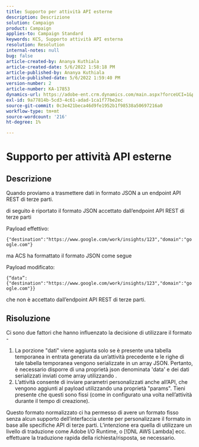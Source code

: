 ```yaml
---
title: Supporto per attività API esterne
description: Descrizione
solution: Campaign
product: Campaign
applies-to: Campaign Standard
keywords: KCS, Supporto attività API esterna
resolution: Resolution
internal-notes: null
bug: false
article-created-by: Ananya Kuthiala
article-created-date: 5/6/2022 1:58:18 PM
article-published-by: Ananya Kuthiala
article-published-date: 5/6/2022 1:59:40 PM
version-number: 2
article-number: KA-17853
dynamics-url: https://adobe-ent.crm.dynamics.com/main.aspx?forceUCI=1&pagetype=entityrecord&etn=knowledgearticle&id=b26efb8f-44cd-ec11-a7b5-0022480b639b
exl-id: 9a77814b-5cd3-4c61-adad-1ca1f77be2ec
source-git-commit: 0c3e421beca46d9fe1952b1f98538a50697216a0
workflow-type: tm+mt
source-wordcount: '216'
ht-degree: 1%

---
```


# Supporto per attività API esterne

## Descrizione


Quando proviamo a trasmettere dati in formato JSON a un endpoint API REST di terze parti.

di seguito è riportato il formato JSON accettato dall’endpoint API REST di terze parti

Payload effettivo:

`{"destination":"https://www.google.com/work/insights/123","domain":"google.com"}`

ma ACS ha formattato il formato JSON come segue

Payload modificato:

`{“data”:{"destination":"https://www.google.com/work/insights/123","domain":"google.com"}}`

che non è accettato dall’endpoint API REST di terze parti.


## Risoluzione


Ci sono due fattori che hanno influenzato la decisione di utilizzare il formato -

1. La porzione &quot;dati&quot; viene aggiunta solo se è presente una tabella temporanea in entrata generata da un’attività precedente e le righe di tale tabella temporanea vengono serializzate in un array JSON. Pertanto, è necessario disporre di una proprietà json denominata &#39;data&#39; e dei dati serializzati inviati come array utilizzando .
2. L’attività consente di inviare parametri personalizzati anche all’API, che vengono aggiunti al payload utilizzando una proprietà &quot;params&quot;. Tieni presente che questi sono fissi (come in configurato una volta nell’attività durante il tempo di creazione).


Questo formato normalizzato ci ha permesso di avere un formato fisso senza alcun supporto dell’interfaccia utente per personalizzare il formato in base alle specifiche API di terze parti. L’intenzione era quella di utilizzare un livello di traduzione come Adobe I/O Runtime, o [!DNL AWS Lambda] ecc. effettuare la traduzione rapida della richiesta/risposta, se necessario.
